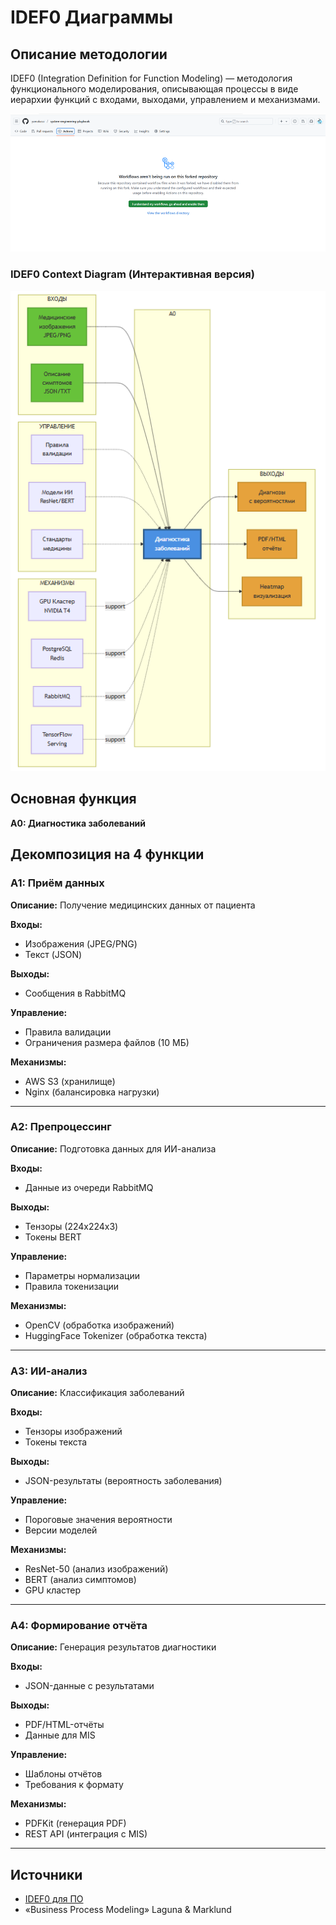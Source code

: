 ﻿# IDEF0 Диаграммы

## Описание методологии

IDEF0 (Integration Definition for Function Modeling) — методология функционального моделирования, описывающая процессы в виде иерархии функций с входами, выходами, управлением и механизмами.

![IDEF0 Диаграмма](img/img1.png)

### IDEF0 Context Diagram (Интерактивная версия)

![IDEF0 A0 Diagram](img/diagrams/idef0-a0.png)

## Основная функция

**A0: Диагностика заболеваний**

## Декомпозиция на 4 функции

### A1: Приём данных

**Описание:** Получение медицинских данных от пациента

**Входы:**
- Изображения (JPEG/PNG)
- Текст (JSON)

**Выходы:**
- Сообщения в RabbitMQ

**Управление:**
- Правила валидации
- Ограничения размера файлов (10 МБ)

**Механизмы:**
- AWS S3 (хранилище)
- Nginx (балансировка нагрузки)

---

### A2: Препроцессинг

**Описание:** Подготовка данных для ИИ-анализа

**Входы:**
- Данные из очереди RabbitMQ

**Выходы:**
- Тензоры (224x224x3)
- Токены BERT

**Управление:**
- Параметры нормализации
- Правила токенизации

**Механизмы:**
- OpenCV (обработка изображений)
- HuggingFace Tokenizer (обработка текста)

---

### A3: ИИ-анализ

**Описание:** Классификация заболеваний

**Входы:**
- Тензоры изображений
- Токены текста

**Выходы:**
- JSON-результаты (вероятность заболевания)

**Управление:**
- Пороговые значения вероятности
- Версии моделей

**Механизмы:**
- ResNet-50 (анализ изображений)
- BERT (анализ симптомов)
- GPU кластер

---

### A4: Формирование отчёта

**Описание:** Генерация результатов диагностики

**Входы:**
- JSON-данные с результатами

**Выходы:**
- PDF/HTML-отчёты
- Данные для MIS

**Управление:**
- Шаблоны отчётов
- Требования к формату

**Механизмы:**
- PDFKit (генерация PDF)
- REST API (интеграция с MIS)

---

## Источники

- [IDEF0 для ПО](https://www.idef.com/idef0/)
- «Business Process Modeling» Laguna & Marklund

